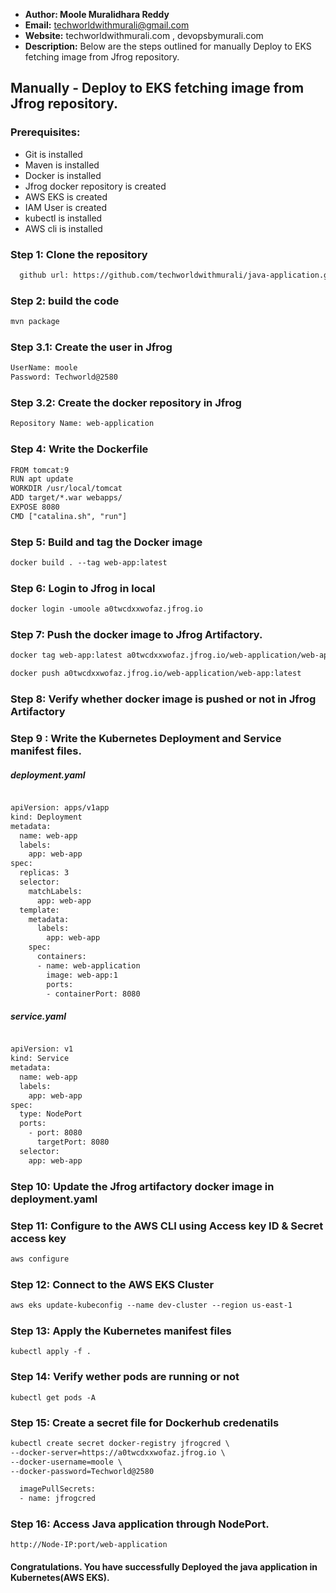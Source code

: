+ <b>Author: Moole Muralidhara Reddy</b></br>
+ <b>Email:</b> techworldwithmurali@gmail.com</br>
+ <b>Website:</b> techworldwithmurali.com , devopsbymurali.com</br>
+ <b>Description:</b> Below are the steps outlined for manually Deploy to EKS fetching image from Jfrog repository.</br>

## Manually - Deploy to EKS fetching image from Jfrog repository.

### Prerequisites:
+ Git is installed
+ Maven is installed
+ Docker is installed
+ Jfrog docker repository is created
+ AWS EKS is created
+ IAM User is created
+ kubectl is installed
+ AWS cli is installed

### Step 1: Clone the repository
  
```xml
  github url: https://github.com/techworldwithmurali/java-application.git 
```
### Step 2: build the code
```xml
mvn package
```
### Step 3.1: Create the user in Jfrog
```xml
UserName: moole
Password: Techworld@2580
```
### Step 3.2: Create the docker repository in Jfrog
```xml
Repository Name: web-application
```
### Step 4: Write the Dockerfile
```xml
FROM tomcat:9
RUN apt update
WORKDIR /usr/local/tomcat
ADD target/*.war webapps/
EXPOSE 8080
CMD ["catalina.sh", "run"]
```
### Step 5: Build and tag the Docker image
```xml
docker build . --tag web-app:latest
```
### Step 6: Login to Jfrog in local
```xml
docker login -umoole a0twcdxxwofaz.jfrog.io
```
### Step 7: Push the docker image to Jfrog Artifactory.
```xml
docker tag web-app:latest a0twcdxxwofaz.jfrog.io/web-application/web-app:latest

docker push a0twcdxxwofaz.jfrog.io/web-application/web-app:latest
```
### Step 8: Verify whether docker image is pushed or not in Jfrog Artifactory
### Step 9 : Write the Kubernetes Deployment and Service manifest files.
##### deployment.yaml
```xml

apiVersion: apps/v1app
kind: Deployment
metadata:
  name: web-app
  labels:
    app: web-app
spec:
  replicas: 3
  selector:
    matchLabels:
      app: web-app
  template:
    metadata:
      labels:
        app: web-app
    spec:
      containers:
      - name: web-application
        image: web-app:1
        ports:
        - containerPort: 8080
```
##### service.yaml
```xml

apiVersion: v1
kind: Service
metadata:
  name: web-app
  labels:
    app: web-app
spec:
  type: NodePort
  ports:  
    - port: 8080
      targetPort: 8080
  selector:
    app: web-app
```
### Step 10: Update the Jfrog artifactory docker image in deployment.yaml
### Step 11: Configure  to the AWS CLI using Access key ID & Secret access key
```xml
aws configure
```
### Step 12: Connect to the AWS EKS Cluster
```xml
aws eks update-kubeconfig --name dev-cluster --region us-east-1
````
### Step 13: Apply the Kubernetes manifest files
```
kubectl apply -f .
```
### Step 14: Verify wether pods are running or not
```
kubectl get pods -A
```
### Step 15: Create a secret file for Dockerhub credenatils
```xml
kubectl create secret docker-registry jfrogcred \
--docker-server=https://a0twcdxxwofaz.jfrog.io \
--docker-username=moole \
--docker-password=Techworld@2580
```
```xml
  imagePullSecrets:
  - name: jfrogcred

```
### Step 16: Access Java application through NodePort.
```
http://Node-IP:port/web-application
```


#### Congratulations. You have successfully Deployed the java application in Kubernetes(AWS EKS).
